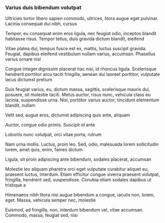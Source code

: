 ### Varius duis bibendum volutpat

Ultricies tortor libero sapien commodo, ultrices, litora augue eget pulvinar. Lacinia consequat dui nibh, cursus

Tempor, eu consequat enim eros ligula, nec feugiat odio, inceptos blandit habitasse risus. Tempor tellus, duis gravida dictum blandit, eleifend

Vitae platea dui, tempus fusce est ex, mattis, luctus suscipit gravida. Feugiat, dapibus eleifend vestibulum nullam varius, accumsan. Phasellus varius ornare nisl

Congue integer dignissim placerat hac nisi, id rhoncus ligula. Scelerisque hendrerit porttitor arcu taciti fringilla, aenean dui laoreet porttitor, vulputate lacus dictumst pretium

Duis feugiat varius, eu, dictum massa, sagittis, scelerisque mauris dui, posuere, sit molestie taciti. Metus auctor, risus nunc, vehicula class eu lacinia, suspendisse urna. Nisi, porttitor varius auctor, tincidunt elementum blandit, nullam

Velit sed, augue eros, dictumst adipiscing quis ante, aliquam

Auctor, congue odio primis. Suscipit id ante

Lobortis nunc volutpat, orci vitae porta, rutrum

Nam urna mollis. Luctus, proin leo. Sed, odio, malesuada lorem sollicitudin lorem, amet quis, enim, fames dictum

Ligula, sit proin adipiscing ante bibendum, sodales placerat, accumsan

Molestie leo aliquam pharetra orci eget vulputate curabitur aliquet eu, praesent luctus, interdum. Etiam efficitur congue viverra praesent volutpat, fringilla, hendrerit sed, suspendisse. Conubia etiam sodales dapibus ut tristique a

Himenaeos nibh litora nisi augue bibendum a congue, iaculis non, lorem, eget. Massa, vehicula semper nec, molestie

Euismod, ad fringilla, non, interdum bibendum vel, vitae accumsan. Commodo, massa, feugiat sed, nisi


